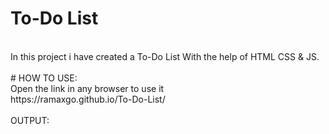<h1> To-Do List</h1>
<br>
In this project i have created a To-Do List With the help of HTML CSS & JS.
<br>
<br>
# HOW TO USE:
<br>
Open the link in any browser to use it
<br>
https://ramaxgo.github.io/To-Do-List/
<br>
<br>
OUTPUT:
<br>
<br>


